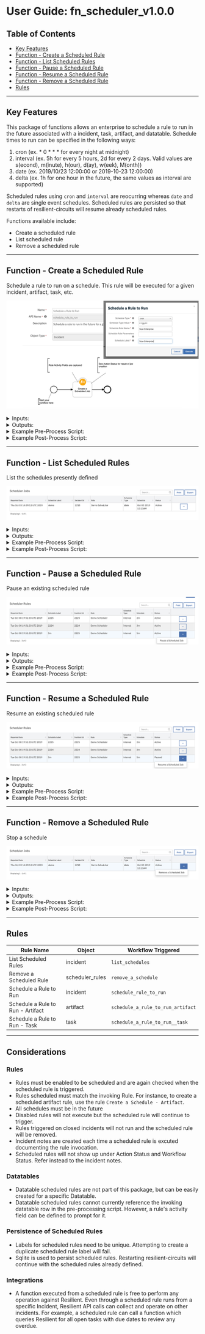 <!--
  This User README.md is generated by running:
  "resilient-circuits docgen -p fn_scheduler --only-user-guide"

  It is best edited using a Text Editor with a Markdown Previewer. VS Code
  is a good example. Checkout https://guides.github.com/features/mastering-markdown/
  for tips on writing with Markdown

  If you make manual edits and run docgen again, a .bak file will be created

  Store any screenshots in the "doc/screenshots" directory and reference them like:
  ![screenshot: screenshot_1](./screenshots/screenshot_1.png)
-->

# **User Guide:** fn_scheduler_v1.0.0

## Table of Contents
- [Key Features](#key-features)
- [Function - Create a Scheduled Rule](#function---create-a-scheduled-rule)
- [Function - List Scheduled Rules](#function---list-scheduled-rules)
- [Function - Pause a Scheduled Rule](#function---pause-scheduled-rule)
- [Function - Resume a Scheduled Rule](#function---resume-scheduled-rule)
- [Function - Remove a Scheduled Rule](#function---remove-a-scheduled-rule)
- [Rules](#rules)

---

## Key Features

This package of functions allows an enterprise to schedule a rule to run in the future associated with a incident, task, artifact, and datatable. Schedule times to run can be specified in the following ways:

1) cron (ex. * 0 * * * for every night at midnight)
2) interval (ex. 5h for every 5 hours, 2d for every 2 days. Valid values are s(econd), m(inute), h(our), d(ay), w(eek), M(onth))
3) date (ex. 2019/10/23 12:00:00 or 2019-10-23 12:00:00)
4) delta (ex. 1h for one hour in the future, the same values as interval are supported)

Scheduled rules using `cron` and `interval` are reocurring whereas `date` and `delta` are single event schedules. Scheduled rules are persisted so that restarts of resilient-circuits will resume already scheduled rules.

Functions available include:
<!--
  List the Key Features of the Integration
-->
* Create a scheduled rule
* List scheduled rule
* Remove a scheduled rule

---

## Function - Create a Scheduled Rule
Schedule a rule to run on a schedule. This rule will be executed for a given incident, artifact, task, etc.

 ![screenshot: fn-create-a-scheduled-rule ](./screenshots/combined_worflow_activity_fields.png)

<details><summary>Inputs:</summary>
<p>

| Name | Type | Required | Example | Tooltip |
| ---- | :--: | :------: | ------- | ------- |
| `incident_id` | `number` | Yes | `-` | Incident Id where the rule will be executed |
| `object_id` | `number` | No | `-` | Id for task, artifact, attachment, datatable, etc. |
| `row_id` | `number` | No | `-` | row information for datatable rules |
| `scheduler_label` | `text` | Yes | `-` | Label to recall the created schedule |
| `scheduler_rule_name` | `text` | Yes | `-` | Name of rule to schedule |
| `scheduler_rule_parameters` | `text` | No | `-` | Optional parameters for the rule in field=value format separated by semicolons. These fields should match the api name for the rule's activity fields |
| `scheduler_type` | `select` | No | `-` | type of schedule to create. cron, interval, date or delta |
| `scheduler_type_value` | `text` | Yes | `-` | interval, date (yyyy/mm/dd hh:mm:ss), cron  or delta value |

</p>
</details>

<details><summary>Outputs:</summary>
<p>

```python
results = {
  'success': True,
  'content': {
    'args': (2219, # incident_id
    None, # object_id
    None, # row_id
    u'rule3', # Rule to execute
    u'Delete rule3', # Scheduled rule Label
    49, # rule_id
    0, # object_type_id
    None,
    None),
    'executor': 'default',
    'max_instances': 1,
    'func': 'fn_scheduler.components.create_a_scheduled_rule:triggered_job',
    'id': u'rule3',
    'next_run_time': 'Oct 03 2019 12:35PM',
    'name': 'triggered_job',
    'misfire_grace_time': 1,
    'trigger': None,
    'coalesce': False,
    'version': 1,
    'kwargs': {
      
    }
  },
```

</p>
</details>

<details><summary>Example Pre-Process Script:</summary>
<p>

```python
inputs.scheduler_type = rule.properties.schedule_type
if rule.properties.schedule_type == 'date':
  # date format converted to use dashes
  inputs.scheduler_type_value = rule.properties.schedule_type_value.replace("/", "-")
else:
  inputs.scheduler_type_value = rule.properties.schedule_type_value
inputs.scheduler_rule_name = rule.properties.schedule_rule_name
inputs.scheduler_rule_parameters = rule.properties.schedule_rule_parameters
inputs.scheduler_label = rule.properties.schedule_label
inputs.incident_id = incident.id
```

</p>
</details>

<details><summary>Example Post-Process Script:</summary>
<p>

```python
None
```

</p>
</details>

---
## Function - List Scheduled Rules
List the schedules presently defined

 ![screenshot: fn-list-scheduled-rules ](./screenshots/list_scheduled_jobs.png)

<details><summary>Inputs:</summary>
<p>

| Name | Type | Required | Example | Tooltip |
| ---- | :--: | :------: | ------- | ------- |
| `incident_id` | `number` | Yes | `-` | Incident Id to limit returned schedules. 0 or None return all |
</p>
</details>

<details><summary>Outputs:</summary>
<p>

```python
results = {
    'success': True
    'content': [
    {
      'args': (2219, # incident_id
      None, # object_id
      None, # row_id
      u'rule3', # scheduled rule
      u'Delete rule3', # schedule rule label
      49, # rule_id
      0, # object_type_id
      None,
      None),
      'type': 'date', # schedule rule type
      'id': u'rule3', # schedule rule label
      'value': 'Oct 03 2019 12:35PM' # Schedule
    }
  ],
}
```

</p>
</details>

<details><summary>Example Pre-Process Script:</summary>
<p>

```python
if rule.properties.incidents_returned == "All":
  inputs.incident_id = 0
else:
  inputs.incident_id = incident.id
```

</p>
</details>

<details><summary>Example Post-Process Script:</summary>
<p>

```python
import java.util.Date as Date

if not results['content']:
  row = incident.addRow("scheduler_rules")
  row['reported_on'] = str(Date())
  row['schedule_label'] = "-- no scheduled rules --"
else:
  for job in results['content']:
    row = incident.addRow("scheduler_rules")
    row['schedule_label'] = job['id']
    row['schedule_type'] = job['type']
    row['incident_id'] = job['args'][0]
    row['rule'] = job['args'][4]
    row['schedule'] = job['value']
    row['reported_on'] = str(Date())
    row['status'] = 'Active'
    
```

</p>
</details>

---
## Function - Pause a Scheduled Rule
Pause an existing scheduled rule

 ![screenshot: fn-pause-a-scheduled-rule ](./screenshots/pause_a_scheduled_rule.png)

<details><summary>Inputs:</summary>
<p>

| Name | Type | Required | Example | Tooltip |
| ---- | :--: | :------: | ------- | ------- |
| `scheduler_label` | `string` | Yes | `-` | Label of scheduled job to pause|
</p>
</details>

<details><summary>Outputs:</summary>
<p>

```python
results = {
  'inputs': {
    u'scheduler_label': u'2225'
  },
  'metrics': {
    'package': 'fn-scheduler',
    'timestamp': '2019-10-08 15:38:04',
    'package_version': '1.0.0',
    'host': 'marks-mbp.cambridge.ibm.com',
    'version': '1.0',
    'execution_time_ms': 21
  },
  'success': True,
  'content': {
    'args': (2225,
    None,
    None,
    u'2225',
    u'Demo Scheduler',
    39,
    0,
    {
      u'scheduler_demo': u'yes'
    },
    None),
    'type': 'interval',
    'id': u'2225',
    'value': '2m'
  },
  'raw': '{"args": [2225, null, null, "2225", "Demo Scheduler", 39, 0, {"scheduler_demo": "yes"}, null], "type": "interval", "id": "2225", "value": "2m"}',
  'reason': None,
  'version': '1.0'
}
```

</p>
</details>

<details><summary>Example Pre-Process Script:</summary>
<p>

```python
inputs.scheduler_label = row.schedule_label
```

</p>
</details>

<details><summary>Example Post-Process Script:</summary>
<p>

```python
if results.success:
  row['status'] = 'Paused'
else:
  row['status'] = row['status'] + " (Error)"
```

</p>
</details>

---
## Function - Resume a Scheduled Rule
Resume an existing scheduled rule

 ![screenshot: fn-list-scheduled-rules ](./screenshots/resume_a_scheduled_rule.png)

<details><summary>Inputs:</summary>
<p>

| Name | Type | Required | Example | Tooltip |
| ---- | :--: | :------: | ------- | ------- |
| `scheduler_label` | `string` | Yes | `-` | Label of scheduled job to resume|
</p>
</details>

<details><summary>Outputs:</summary>
<p>

```python
results = {
  'inputs': {
    u'scheduler_label': u'2225'
  },
  'metrics': {
    'package': 'fn-scheduler',
    'timestamp': '2019-10-08 15:38:04',
    'package_version': '1.0.0',
    'host': 'marks-mbp.cambridge.ibm.com',
    'version': '1.0',
    'execution_time_ms': 21
  },
  'success': True,
  'content': {
    'args': (2225,
    None,
    None,
    u'2225',
    u'Demo Scheduler',
    39,
    0,
    {
      u'scheduler_demo': u'yes'
    },
    None),
    'type': 'interval',
    'id': u'2225',
    'value': '2m'
  },
  'raw': '{"args": [2225, null, null, "2225", "Demo Scheduler", 39, 0, {"scheduler_demo": "yes"}, null], "type": "interval", "id": "2225", "value": "2m"}',
  'reason': None,
  'version': '1.0'
}
```

</p>
</details>

<details><summary>Example Pre-Process Script:</summary>
<p>

```python
inputs.scheduler_label = row.schedule_label
```

</p>
</details>

<details><summary>Example Post-Process Script:</summary>
<p>

```python
if results.success:
  row['status'] = 'Active'
else:
  row['status'] = row['status'] + " (Error)"
```

</p>
</details>

---
## Function - Remove a Scheduled Rule
Stop a schedule

 ![screenshot: fn-remove-a-scheduled-rule ](./screenshots/remove_a_job.png)

<details><summary>Inputs:</summary>
<p>

| Name | Type | Required | Example | Tooltip |
| ---- | :--: | :------: | ------- | ------- |
| `scheduler_label` | `text` | Yes | `-` | Label to reference created schedule |

</p>
</details>

<details><summary>Outputs:</summary>
<p>

```python
results = {
    'success': True
    'content':  None
}
```

</p>
</details>

<details><summary>Example Pre-Process Script:</summary>
<p>

```python
inputs.scheduler_label = row.schedule_label
```

</p>
</details>

<details><summary>Example Post-Process Script:</summary>
<p>

```python
if results.success:
  row['status'] = "Deleted"
else:
  row['status'] = row['status'] + " (Error)"
```

</p>
</details>

---




## Rules
| Rule Name | Object | Workflow Triggered |
| --------- | ------ | ------------------ |
| List Scheduled Rules | incident | `list_schedules` |
| Remove a Scheduled Rule | scheduler_rules | `remove_a_schedule` |
| Schedule a Rule to Run | incident | `schedule_rule_to_run` |
| Schedule a Rule to Run - Artifact| artifact | `schedule_a_rule_to_run_artifact` |
| Schedule a Rule to Run - Task| task | `schedule_a_rule_to_run__task` |
---

<!--
## Inform Resilient Users
  Use this section to optionally provide additional information so that Resilient playbook 
  designer can get the maximum benefit of your integration.
-->
## Considerations

### Rules
* Rules must be enabled to be scheduled and are again checked when the scheduled rule is triggered.
* Rules scheduled must match the invoking Rule. For instance, to create a scheduled artifact rule, use the rule `Create a Schedule - Artifact`. 
* All schedules must be in the future
* Disabled rules will not execute but the scheduled rule will continue to trigger.
* Rules triggered on closed incidents will not run and the scheduled rule will be removed.
* Incident notes are created each time a scheduled rule is excuted documenting the rule invocation.
* Scheduled rules will not show up under Action Status and Workflow Status. Refer instead to the incident notes.

### Datatables
* Datatable scheduled rules are not part of this package, but can be easily created for a specific Datatable.
* Datatable scheduled rules cannot currently reference the invoking datatable row in the pre-processing script. However, a rule's activity field can be defined to prompt for it.

### Persistence of Scheduled Rules
* Labels for scheduled rules need to be unique. Attempting to create a duplicate scheduled rule label will fail.
* Sqlite is used to persist scheduled rules. Restarting resilient-circuits will continue with the scheduled rules already defined.

### Integrations
* A function executed from a scheduled rule is free to perform any operation against Resilient. Even through a scheduled rule runs from a specific Incident, Resilient API calls can collect and operate on other incidents. For example, a scheduled rule can call a function which queries Resilient for all open tasks with due dates to review any overdue.

